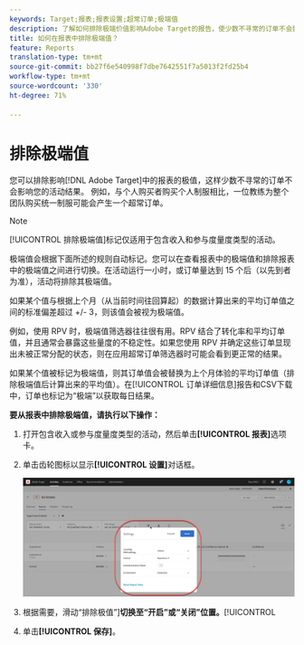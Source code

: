 ```yaml
---
keywords: Target;报表;报表设置;超常订单;极端值
description: 了解如何排除极端价值影响Adobe Target的报告，使少数不寻常的订单不会影响您的活动结果。
title: 如何在报表中排除极端值？
feature: Reports
translation-type: tm+mt
source-git-commit: bb27f6e540998f7dbe7642551f7a5013f2fd25b4
workflow-type: tm+mt
source-wordcount: '330'
ht-degree: 71%

---
```



# 排除极端值

您可以排除影响[!DNL Adobe Target]中的报表的极值，这样少数不寻常的订单不会影响您的活动结果。 例如，与个人购买者购买个人制服相比，一位教练为整个团队购买统一制服可能会产生一个超常订单。

>[!NOTE]
>
>[!UICONTROL 排除极端值]标记仅适用于包含收入和参与度量度类型的活动。

极端值会根据下面所述的规则自动标记。您可以在查看报表中的极端值和排除报表中的极端值之间进行切换。在活动运行一小时，或订单量达到 15 个后（以先到者为准），活动将排除其极端值。

如果某个值与根据上个月（从当前时间往回算起）的数据计算出来的平均订单值之间的标准偏差超过 +/- 3，则该值会被视为极端值。

例如，使用 RPV 时，极端值筛选器往往很有用。RPV 结合了转化率和平均订单值，并且通常会暴露这些量度的不稳定性。如果您使用 RPV 并确定这些订单显现出未被正常分配的状态，则在应用超常订单筛选器时可能会看到更正常的结果。

如果某个值被标记为极端值，则其订单值会被替换为上个月体验的平均订单值（排除极端值后计算出来的平均值）。在[!UICONTROL 订单详细信息]报告和CSV下载中，订单也标记为“极端”以获取每日结果。

**要从报表中排除极端值，请执行以下操作：**

1. 打开包含收入或参与度量度类型的活动，然后单击&#x200B;**[!UICONTROL 报表]**&#x200B;选项卡。
1. 单击齿轮图标以显示&#x200B;**[!UICONTROL 设置]**&#x200B;对话框。

   ![步骤结果](assets/exclude_extreme_values.png)

1. 根据需要，滑动“排除极值”]**切换至“开启”或“关闭”位置。**[!UICONTROL 
1. 单击&#x200B;**[!UICONTROL 保存]**。
